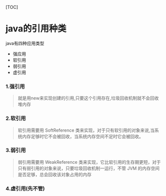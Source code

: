 [TOC]
# java的引用种类
java有四种应用类型
- 强应用
- 软引用
- 弱引用
- 虚引用


### 1.强引用
>就是用new来实现创建的引用,只要这个引用存在,垃圾回收机制就不会回收堆内存

### 2.软引用
>软引用需要用 SoftReference 类来实现，对于只有软引用的对象来说,当系统内存足够时它不会被回收，当系统内存空间不足时它会被回收。

### 3.弱引用
>弱引用需要用 WeakReference 类来实现，它比软引用的生存期更短，对于只有弱引用的对象来说，只要垃圾回收机制一运行，不管 JVM 的内存空间是否足够，总会回收该对象占用的内存

### 4.虚引用(先不管)